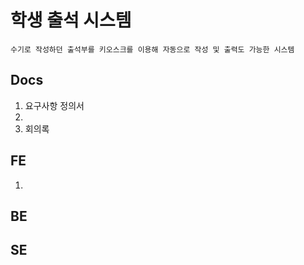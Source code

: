 # 학생 출석 시스템
    수기로 작성하던 출석부를 키오스크를 이용해 자동으로 작성 및 출력도 가능한 시스템
## Docs
  1. 요구사항 정의서
  2. 
  3. 회의록
## FE
  1. 
## BE

## SE